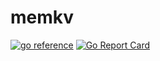 # memkv
[![go reference](https://pkg.go.dev/badge/github.com/wafer-bw/go-toolbox/memkv.svg)](https://pkg.go.dev/github.com/wafer-bw/go-toolbox/memkv)
[![Go Report Card](https://goreportcard.com/badge/github.com/wafer-bw/go-toolbox/memkv)](https://goreportcard.com/report/github.com/wafer-bw/go-toolbox/memkv)
